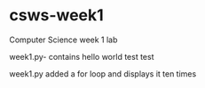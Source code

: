 # csws-week1
Computer Science week 1 lab


week1.py- contains hello world test
test

week1.py added a for loop and  displays it  ten times